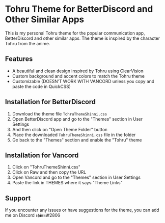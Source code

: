 # Tohru Theme for BetterDiscord and Other Similar Apps

This is my personal Tohru theme for the popular communication app, BetterDiscord and other similar apps. The theme is inspired by the character Tohru from the anime.

## Features

- A beautiful and clean design inspired by Tohru using ClearVision
- Custom background and accent colors to match the Tohru theme
- Customizable (DOESN'T WORK WITH VANCORD unless you copy and paste the code in QuickCSS)

## Installation for BetterDiscord

1. Download the theme file `TohruThemeShinni.css`
2. Open BetterDiscord  app and go to the "Themes" section in User Settings
3. And then click on "Open Theme Folder" button 
4. Place the downloaded `TohruThemeShinni.css` file in the folder
5. Go back to the "Themes" section and enable the "Tohru" theme

## Installation for Vancord

1. Click on "TohruThemeShinni.css"
2. Click on Raw and then copy the URL 
3. Open Vancord and go to the "Themes" section in User Settings
4. Paste the link in THEMES where it says "Theme Links" 

## Support

If you encounter any issues or have suggestions for the theme, you can add me on Discord 𝖘𝖍𝖎𝖓𝖓𝖎#2806

